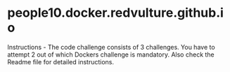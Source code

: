 # people10.docker.redvulture.github.io
Instructions -  The code challenge consists of 3 challenges.  You have to attempt 2 out of which Dockers challenge is mandatory. Also check the Readme file for detailed instructions.
